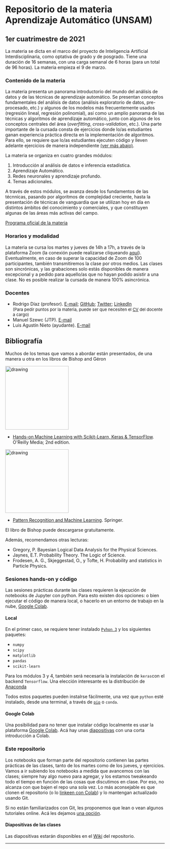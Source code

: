# Repositorio de la materia Aprendizaje Automático (UNSAM)

## 1er cuatrimestre de 2021

La materia se dicta en el marco del proyecto de Inteligencia Artificial Interdisciplinaria, como optativa de grado y de posgrado. Tiene una duración de 16 semanas, con una carga semanal de 6 horas (para un total de 96 horas). La materia empieza el 9 de marzo.

### Contenido de la materia

La materia presenta un panorama introductorio del mundo del análisis de datos y de las técnicas de aprendizaje automático. Se presentan conceptos fundamentales del análisis de datos (análisis exploratorio de datos, pre-procesado, etc.) y algunos de los modelos más frecuentemente usados (regresión lineal, regresión polinomial), así como un amplio panorama de las técnicas y algoritmos de aprendizaje automático, junto con algunos de los conceptos centrales del área (*overfitting*, *cross-validation*, etc.). Una parte importante de la cursada consta de ejercicios donde lo/as estudiantes ganan experiencia práctica directa en la implementación de algoritmos. Para ello, se requiere que lo/as estudiantes ejecuten código y lleven adelante ejercicios de manera independiente [(ver más abajo)](#sesiones-hands-on-y-código).

La materia se organiza en cuatro grandes módulos:

1. Introducción al análisis de datos e inferencia estadística.
2. Aprendizaje Automático.
3. Redes neuronales y aprendizaje profundo.
4. Temas adicionales.

A través de estos módulos, se avanza desde los fundamentos de las técnnicas, pasando por algoritmos de complejidad creciente, hasta la presentación de técnicas de vanguardia que se utilizan hoy en día en distintos ámbitos del conocimiento y comerciales, y que constituyen algunas de las áreas más activas del campo.

[Programa oficial de la materia](docs/Programa_ML.pdf)

### Horarios y modalidad

La materia se cursa los martes y jueves de 14h a 17h, a través de la plataforma Zoom (la conexión puede realizarse cliqueando [aquí](https://zoom.us/j/98381392066?pwd=TDRtQ3lpeDBLZ3VoUUU2T3paUjVNdz09)). Eventualmente, en caso de superar la capacidad de Zoom de 100 participantes, también transmitiremos la clase por otros medios. Las clases son sincrónicas, y las grabaciones solo estás disponibles de manera excepcional y a pedido para aquello/as que no hayan podido asistir a una clase. No es posible realizar la cursada de manera 100% asincrónica.

### Docentes

* Rodrigo Díaz (profesor). [E-mail](mailto:rdiaz@unsam.edu.ar); [GitHub](https://github.com/exord); [Twitter](www.twitter.com/RDextrasolar); [LinkedIn](https://www.linkedin.com/in/rodrigofdiaz)</br><font size=2>(Para pedir puntos por la materia, puede ser que necesiten el [CV](docs/cv_RFDiaz_spa.pdf) del docente a cargo)</font>
* Manuel Szewc (JTP). [E-mail](mailto:mszewc@unsam.edu.ar)
* Luis Agustín Nieto (ayudante). [E-mail](mailto:agustinnieto@gmail.com)

## Bibliografía

Muchos de los temas que vamos a abordar están presentados, de una manera u otra en los libros de Bishop and Géron

<img src="images/Geron_cover.png" alt="drawing" width="200"/>

* [Hands-on Machine Learning with Scikit-Learn, Keras &  TensorFlow](https://www.amazon.com/Aur%C3%A9lien-G%C3%A9ron/dp/1492032646). O'Reilly Media; 2nd edition.

<img src="images/Bishop_cover.png" alt="drawing" width="200"/>

* [Pattern Recognition and Machine Learning](https://www.microsoft.com/en-us/research/publication/pattern-recognition-machine-learning/). Springer.

El libro de Bishop puede descargarse gratuitamente.

Además, recomendamos otras lecturas:
* Gregory, P. Bayesian Logical Data Analysis for the Physical Sciences.
* Jaynes, E.T. Probability Theory. The Logic of Science.
* Frodesen, A. G., Skjeggestad, O., y Tofte, H. Probability and statistics in Particle Physics.
 

### Sesiones hands-on y código

Las sesiones prácticas durante las clases requieren la ejecución de notebooks de Jupyter con python. Para esto existen dos opciones: o bien ejecutar el código de manera local, o hacerlo en un entorno de trabajo en la nube, [Google Colab](https://colab.research.google.com).

#### Local
En el primer caso, se requiere tener instalado [`Pyhon 3`](https://www.python.org/) y los siguientes paquetes:
* `numpy`
* `scipy`
* `matplotlib`
* `pandas`
* `scikit-learn`

Para los módulos 3 y 4, también será necesaria la instalación de `keras`con el backend `Tensorflow`. Una elección interesante es la distribución de [Anaconda](https://www.anaconda.com/products/individual)

Todos estos paquetes pueden instalrse fácilmente, una vez que `python` esté instalado, desde una terminal, a través de [`pip`](https://packaging.python.org/tutorials/installing-packages/#use-pip-for-installing) o `conda`.

#### Google Colab

Una posibilidad para no tener que instalar código localmente es usar la plataforma [Google Colab](https://colab.research.google.com). Acá hay unas [diapositivas](https://drive.google.com/file/d/1QfcxTrgpElsFVkpLeImfKnxc2EJzZg2J/view) con una corta introducción a Colab.

### Este repositorio

Los notebooks que forman parte del repositorio contienen las partes prácticas de las clases, tanto de los martes como de los jueves, y ejercicios. Vamos a ir subiendo los notebooks a medida que avancemos con las clases; siempre hay algo nuevo para agregar, y los estamos tweakeando todo el tiempo en función de las cosas que discutimos en clase. Por eso, no alcanza con que bajen el repo una sola vez. Lo más aconsejable es que clonen el repositorio (o lo [linkeen con Colab](https://drive.google.com/file/d/1QfcxTrgpElsFVkpLeImfKnxc2EJzZg2J/view)) y lo mantengan actualizado usando Git. 

Si no están familiarizados con Git, les proponemos que lean o vean algunos tutoriales online. Acá les dejamos [una opción](https://www.youtube.com/watch?t=139&v=PvB5VFqJz0M&feature=youtu.be).


#### Diapositivas de las clases

Las diapositivas estarán disponibles en el [Wiki](https://github.com/IAI-UNSAM/ML_UNSAM/wiki) del repositorio.

---
